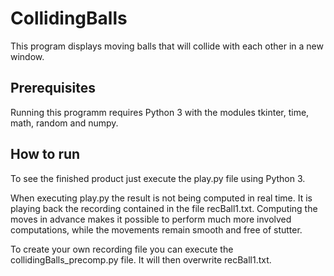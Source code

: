 # CollidingBalls
This program displays moving balls that will collide with each other in a new window.

## Prerequisites
Running this programm requires Python 3 with the modules tkinter, time, math, random and numpy.

## How to run
To see the finished product just execute the play.py file using Python 3.

When executing play.py the result is not being computed in real time. It is playing back the recording contained in the file recBall1.txt. Computing the moves in advance makes it possible to perform much more involved computations, while the movements remain smooth and free of stutter.

To create your own recording file you can execute the collidingBalls_precomp.py file. It will then overwrite recBall1.txt.
